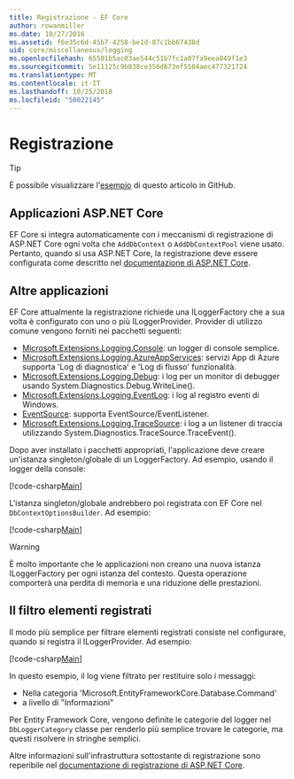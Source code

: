 ```yaml
---
title: Registrazione - EF Core
author: rowanmiller
ms.date: 10/27/2016
ms.assetid: f6e35c6d-45b7-4258-be1d-87c1bb67438d
uid: core/miscellaneous/logging
ms.openlocfilehash: 65501b5ac03ae544c51b7fc1a07fa9eea849f1e3
ms.sourcegitcommit: 5e11125c9b838ce356d673ef5504aec477321724
ms.translationtype: MT
ms.contentlocale: it-IT
ms.lasthandoff: 10/25/2018
ms.locfileid: "50022145"
---
```

# <a name="logging"></a>Registrazione

> [!TIP]  
> È possibile visualizzare l'[esempio](https://github.com/aspnet/EntityFramework.Docs/tree/master/samples/core/Miscellaneous/Logging) di questo articolo in GitHub.

## <a name="aspnet-core-applications"></a>Applicazioni ASP.NET Core

EF Core si integra automaticamente con i meccanismi di registrazione di ASP.NET Core ogni volta che `AddDbContext` o `AddDbContextPool` viene usato. Pertanto, quando si usa ASP.NET Core, la registrazione deve essere configurata come descritto nel [documentazione di ASP.NET Core](https://docs.microsoft.com/aspnet/core/fundamentals/logging?tabs=aspnetcore2x).

## <a name="other-applications"></a>Altre applicazioni

EF Core attualmente la registrazione richiede una ILoggerFactory che a sua volta è configurato con uno o più ILoggerProvider. Provider di utilizzo comune vengono forniti nei pacchetti seguenti:

* [Microsoft.Extensions.Logging.Console](https://www.nuget.org/packages/Microsoft.Extensions.Logging.Console/): un logger di console semplice.
* [Microsoft.Extensions.Logging.AzureAppServices](https://www.nuget.org/packages/Microsoft.Extensions.Logging.AzureAppServices/): servizi App di Azure supporta 'Log di diagnostica' e 'Log di flusso' funzionalità.
* [Microsoft.Extensions.Logging.Debug](https://www.nuget.org/packages/Microsoft.Extensions.Logging.Debug/): i log per un monitor di debugger usando System.Diagnostics.Debug.WriteLine().
* [Microsoft.Extensions.Logging.EventLog](https://www.nuget.org/packages/Microsoft.Extensions.Logging.EventLog/): i log al registro eventi di Windows.
* [EventSource](https://www.nuget.org/packages/Microsoft.Extensions.Logging.EventSource/): supporta EventSource/EventListener.
* [Microsoft.Extensions.Logging.TraceSource](https://www.nuget.org/packages/Microsoft.Extensions.Logging.TraceSource/): i log a un listener di traccia utilizzando System.Diagnostics.TraceSource.TraceEvent().

Dopo aver installato i pacchetti appropriati, l'applicazione deve creare un'istanza singleton/globale di un LoggerFactory. Ad esempio, usando il logger della console:

[!code-csharp[Main](../../../samples/core/Miscellaneous/Logging/Logging/BloggingContext.cs#DefineLoggerFactory)]

L'istanza singleton/globale andrebbero poi registrata con EF Core nel `DbContextOptionsBuilder`. Ad esempio:

[!code-csharp[Main](../../../samples/core/Miscellaneous/Logging/Logging/BloggingContext.cs#RegisterLoggerFactory)]

> [!WARNING]
> È molto importante che le applicazioni non creano una nuova istanza ILoggerFactory per ogni istanza del contesto. Questa operazione comporterà una perdita di memoria e una riduzione delle prestazioni.

## <a name="filtering-what-is-logged"></a>Il filtro elementi registrati

Il modo più semplice per filtrare elementi registrati consiste nel configurare, quando si registra il ILoggerProvider. Ad esempio:

[!code-csharp[Main](../../../samples/core/Miscellaneous/Logging/Logging/BloggingContextWithFiltering.cs#DefineLoggerFactory)]

In questo esempio, il log viene filtrato per restituire solo i messaggi:
 * Nella categoria 'Microsoft.EntityFrameworkCore.Database.Command'
 * a livello di "Informazioni"

Per Entity Framework Core, vengono definite le categorie del logger nel `DbLoggerCategory` classe per renderlo più semplice trovare le categorie, ma questi risolvere in stringhe semplici.

Altre informazioni sull'infrastruttura sottostante di registrazione sono reperibile nel [documentazione di registrazione di ASP.NET Core](https://docs.microsoft.com/aspnet/core/fundamentals/logging?tabs=aspnetcore2x).

